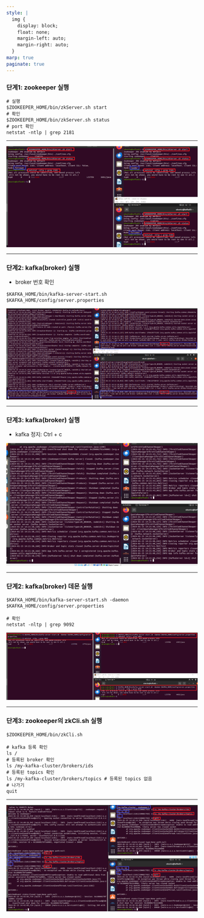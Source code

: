 ```yaml
---
style: |
  img {
    display: block;
    float: none;
    margin-left: auto;
    margin-right: auto;
  }
marp: true
paginate: true
---
```

### 단계1: zookeeper 실행 
```shell
# 실행
$ZOOKEEPER_HOME/bin/zkServer.sh start
# 확인 
$ZOOKEEPER_HOME/bin/zkServer.sh status
# port 확인
netstat -ntlp | grep 2181
```
---
![Alt text](./img/image-26.png)

---
### 단계2: kafka(broker) 실행 
- broker 번호 확인 
```shell
$KAFKA_HOME/bin/kafka-server-start.sh $KAFKA_HOME/config/server.properties
```
![w:900](./img/image-27.png)

---
### 단계3: kafka(broker) 실행 
- kafka 정지: Ctrl + c

![w:900](./img/image-28.png)

---
### 단계2: kafka(broker) 데몬 실행 
```shell
$KAFKA_HOME/bin/kafka-server-start.sh -daemon $KAFKA_HOME/config/server.properties

# 확인 
netstat -nltp | grep 9092
```
![Alt text](./img/image-29.png)

---
### 단계3: zookeeper의 zkCli.sh 실행  
```shell
$ZOOKEEPER_HOME/bin/zkCli.sh 

# kafka 등록 확인 
ls /
# 등록된 broker 확인 
ls /my-kafka-cluster/brokers/ids
# 등록된 topics 확인 
ls /my-kafka-cluster/brokers/topics # 등록된 topics 없음 
# 나가기 
quit
```
---
![Alt text](./img/image-30.png)





